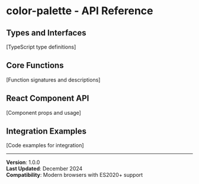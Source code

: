 # color-palette - API Reference

## Types and Interfaces

[TypeScript type definitions]

## Core Functions

[Function signatures and descriptions]

## React Component API

[Component props and usage]

## Integration Examples

[Code examples for integration]

---

**Version**: 1.0.0  
**Last Updated**: December 2024  
**Compatibility**: Modern browsers with ES2020+ support

